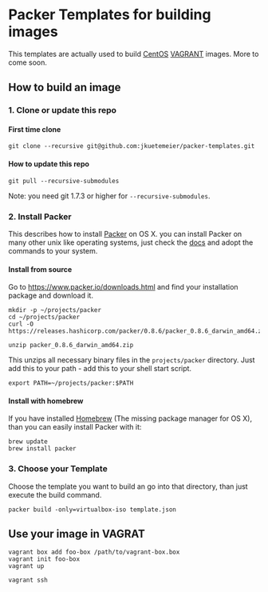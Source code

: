 # Packer Templates for building images

This templates are actually used to build [CentOS](https://www.centos.org/) [VAGRANT](https://www.vagrantup.com/) images. More to come soon.

## How to build an image

### 1. Clone or update this repo

#### First time clone

    git clone --recursive git@github.com:jkuetemeier/packer-templates.git

#### How to update this repo

    git pull --recursive-submodules

Note: you need git 1.7.3 or higher for <code>--recursive-submodules</code>.

### 2. Install Packer

This describes how to install [Packer](https://www.packer.io/) on OS X. you can install Packer on many other unix like operating systems, just check the [docs](https://www.packer.io/docs/installation.html) and adopt the commands to your system.

#### Install from source

Go to https://www.packer.io/downloads.html and find your installation package and download it.

    mkdir -p ~/projects/packer
    cd ~/projects/packer
    curl -O https://releases.hashicorp.com/packer/0.8.6/packer_0.8.6_darwin_amd64.zip

    unzip packer_0.8.6_darwin_amd64.zip

This unzips all necessary binary files in the <code>projects/packer</code> directory. Just add this to your path - add this to your shell start script.

    export PATH=~/projects/packer:$PATH

#### Install with homebrew

If you have installed [Homebrew](http://brew.sh/) (The missing package manager for OS X), than you can easily install Packer with it:

    brew update
    brew install packer

### 3. Choose your Template

Choose the template you want to build an go into that directory, than just execute the build command.

    packer build -only=virtualbox-iso template.json

## Use your image in VAGRAT

    vagrant box add foo-box /path/to/vagrant-box.box
    vagrant init foo-box
    vagrant up

    vagrant ssh
